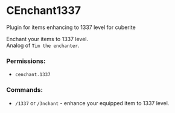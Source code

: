 # CEnchant1337
Plugin for items enhancing to 1337 level for cuberite

Enchant your items to 1337 level.  
Analog of `Tim the enchanter`.  

### Permissions: 
- `cenchant.1337` 

### Commands:  
- `/1337` or `/3nchant` - enhance your equipped item to 1337 level.
